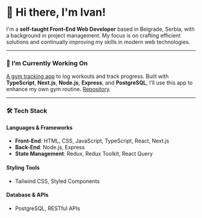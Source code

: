 # 👋 Hi there, I'm Ivan!

I'm a **self-taught Front-End Web Developer** based in Belgrade, Serbia, with a background in project management. My focus is on crafting efficient solutions and continually improving my skills in modern web technologies.

---

### 🔨 I’m Currently Working On  
[A gym tracking app](https://liftnotes.vercel.app/) to log workouts and track progress. Built with **TypeScript**, **Next.js**, **Node.js**, **Express**, and **PostgreSQL**, I’ll use this app to enhance my own gym routine.  [Repository](https://github.com/IvanVolnov/lift-notes-app).

---

### 🛠️ Tech Stack

#### **Languages & Frameworks**
- **Front-End**: HTML, CSS, JavaScript, TypeScript, React, Next.js
- **Back-End**: Node.js, Express
- **State Management**: Redux, Redux Toolkit, React Query

#### **Styling Tools**
- Tailwind CSS, Styled Components

#### **Database & APIs**
- PostgreSQL, RESTful APIs



<!--
**IvanVolnov/ivanvolnov** is a ✨ _special_ ✨ repository because its `README.md` (this file) appears on your GitHub profile.

Here are some ideas to get you started:

- 🔭 I’m currently working on ...
- 🌱 I’m currently learning ...
- 👯 I’m looking to collaborate on ...
- 🤔 I’m looking for help with ...
- 💬 Ask me about ...
- 📫 How to reach me: ...
- 😄 Pronouns: ...
- ⚡ Fun fact: ...
-->
